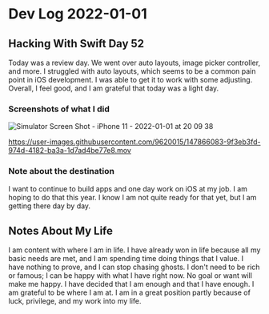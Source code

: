 # Dev Log 2022-01-01


## Hacking With Swift Day 52

Today was a review day.  We went over auto layouts, image picker controller, and more.  I struggled with auto layouts, which seems to be a common pain point in iOS development.  I was able to get it to work with some adjusting.  Overall, I feel good, and I am grateful that today was a light day.

### Screenshots of what I did

![Simulator Screen Shot - iPhone 11 - 2022-01-01 at 20 09 38](https://user-images.githubusercontent.com/9620015/147866078-b0f24c83-c272-41a6-ad33-611609c18aeb.png)

https://user-images.githubusercontent.com/9620015/147866083-9f3eb3fd-974d-4182-ba3a-1d7ad4be77e8.mov

### Note about the destination

I want to continue to build apps and one day work on iOS at my job.  I am hoping to do that this year.  I know I am not quite ready for that yet, but I am getting there day by day.















## Notes About My Life

I am content with where I am in life.  I have already won in life because all my basic needs are met, and I am spending time doing things that I value.  I have nothing to prove, and I can stop chasing ghosts.  I don't need to be rich or famous; I can be happy with what I have right now.  No goal or want will make me happy.  I have decided that I am enough and that I have enough.  I am grateful to be where I am at.  I am in a great position partly because of luck, privilege, and my work into my life.  
